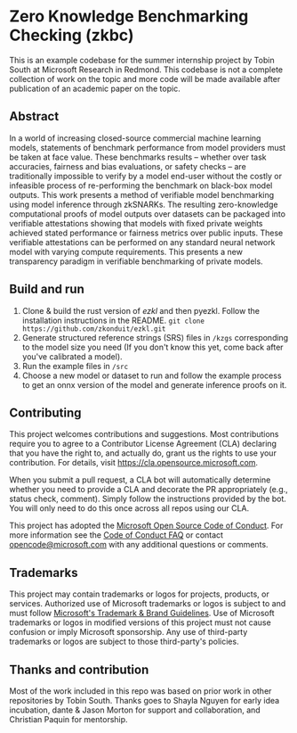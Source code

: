 # Zero Knowledge Benchmarking Checking (zkbc)

This is an example codebase for the summer internship project by Tobin South at Microsoft Research in Redmond. This codebase is not a complete collection of work on the topic and more code will be made available after publication of an academic paper on the topic.

## Abstract

In a world of increasing closed-source commercial machine learning models, statements of benchmark performance from model providers must be taken at face value. These benchmarks results – whether over task accuracies, fairness and bias evaluations, or safety checks – are traditionally impossible to verify by a model end-user without the costly or infeasible process of re-performing the benchmark on black-box model outputs. This work presents a method of verifiable model benchmarking using model inference through zkSNARKs. The resulting zero-knowledge computational proofs of model outputs over datasets can be packaged into verifiable attestations showing that models with fixed private weights achieved stated performance or fairness metrics over public inputs. These verifiable attestations can be performed on any standard neural network model with varying compute requirements. This presents a new transparency paradigm in verifiable benchmarking of private models. 

## Build and run

1. Clone & build the rust version of _ezkl_ and then pyezkl. Follow the installation instructions in the README. `git clone https://github.com/zkonduit/ezkl.git`
2. Generate structured reference strings (SRS) files in `/kzgs` corresponding to the model size you need (If you don't know this yet, come back after you've calibrated a model).
3. Run the example files in `/src`
4. Choose a new model or dataset to run and follow the example process to get an onnx version of the model and generate inference proofs on it.


## Contributing

This project welcomes contributions and suggestions.  Most contributions require you to agree to a
Contributor License Agreement (CLA) declaring that you have the right to, and actually do, grant us
the rights to use your contribution. For details, visit https://cla.opensource.microsoft.com.

When you submit a pull request, a CLA bot will automatically determine whether you need to provide
a CLA and decorate the PR appropriately (e.g., status check, comment). Simply follow the instructions
provided by the bot. You will only need to do this once across all repos using our CLA.

This project has adopted the [Microsoft Open Source Code of Conduct](https://opensource.microsoft.com/codeofconduct/).
For more information see the [Code of Conduct FAQ](https://opensource.microsoft.com/codeofconduct/faq/) or
contact [opencode@microsoft.com](mailto:opencode@microsoft.com) with any additional questions or comments.

## Trademarks

This project may contain trademarks or logos for projects, products, or services. Authorized use of Microsoft 
trademarks or logos is subject to and must follow 
[Microsoft's Trademark & Brand Guidelines](https://www.microsoft.com/en-us/legal/intellectualproperty/trademarks/usage/general).
Use of Microsoft trademarks or logos in modified versions of this project must not cause confusion or imply Microsoft sponsorship.
Any use of third-party trademarks or logos are subject to those third-party's policies.

## Thanks and contribution

Most of the work included in this repo was based on prior work in other repositories by Tobin South. Thanks goes to Shayla Nguyen for early idea incubation, dante & Jason Morton for support and collaboration, and Christian Paquin for mentorship.
